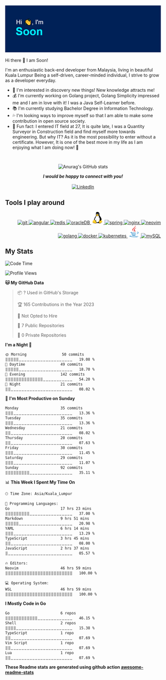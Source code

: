 ![hello](header.png)

Hi there :wave: I am Soon!

I'm an enthusiastic back-end developer from Malaysia, living in beautiful Kuala Lumpur
Being a self-driven, career-minded individual, I strive to grow as a developer everyday.

- :star2: I'm interested in discovery new things! New knowledge attracts me!
- 💰 I'm currently working on Golang project, Golang Simplicity impressed me and I am in love with it! I was a Java Self-Learner before.
- :books: I'm currently studying Bachelor Degree in Information Technology. 
- :sweat_drops: I'm looking ways to improve myself so that I am able to make some contribution in open source society.
- :star_struck: Fun fact: I entered IT field at 27, It is quite late, I was a Quantity Surveyor in Construction field and find myself more towards engineering. But why IT? As it is the most possibility to enter without a certificate. However, It is one of the best move in my life as I am enjoying what I am doing now! :cartwheeling: 

<br/>

<div align="center">

![Anurag's GitHub stats](https://github-readme-stats-sigma-five.vercel.app/api?username=soon1995&show_icons=true) 

</div>

<div align="center">
  <i><b>I would be happy to connect with you!</b></i><br/><br/>
  <a href="https://www.linkedin.com/in/al-soon-383044166/" target="_blank"> <img src="https://www.vectorlogo.zone/logos/linkedin/linkedin-tile.svg" alt="LinkedIn" witdh="40" height="40"/> </a>
</div>

Tools I play around
-------------

<div align="right">

  <a href="https://git-scm.com/" target="_blank"> <img src="https://www.vectorlogo.zone/logos/git-scm/git-scm-icon.svg" alt="git" width="40" height="40"/> </a>
  <a href="https://angular.io" target="_blank"> <img src="https://www.vectorlogo.zone/logos/angular/angular-icon.svg" alt="angular" width="40" height="40"/> </a> 
  <a href="https://redis.io/" target="_blank"> <img src="https://www.vectorlogo.zone/logos/redis/redis-icon.svg" alt="redis" width="40" height="40"/> </a>
  <a href="https://www.oracle.com/" target="_blank"> <img src="https://www.vectorlogo.zone/logos/oracle/oracle-icon.svg" alt="oracleDB" width="40" height="40"/> </a>
  <a href="https://www.linux.org/" target="_blank"> <img src="https://raw.githubusercontent.com/devicons/devicon/master/icons/linux/linux-original.svg" alt="linux" width="40" height="40"/> </a> <a href="https://www.mysql.com/" target="_blank">
  <a href="https://spring.io/" target="_blank"> <img src="https://www.vectorlogo.zone/logos/springio/springio-icon.svg" alt="spring" width="40" height="40"/> </a>
  <a href="https://www.nginx.com/" target="_blank"> <img src="https://www.vectorlogo.zone/logos/nginx/nginx-icon.svg" alt="nginx" width="40" height="40"/> </a>
  <a href="https://neovim.io/" target="_blank"> <img src="https://www.vectorlogo.zone/logos/neovimio/neovimio-icon.svg" alt="neovim" width="40" height="40"/> </a>
  <a href="https://go.dev" target="_blank"> <img src="https://seeklogo.com/images/G/go-logo-046185B647-seeklogo.com.png" alt="golang" width="35" height="40"/> 
  <a href="https://www.docker.com/" target="_blank"> <img src="https://www.vectorlogo.zone/logos/docker/docker-official.svg" alt="docker" width="40" height="40"/> </a>
  <a href="https://kubernetes.io/" target="_blank"> <img src="https://www.vectorlogo.zone/logos/kubernetes/kubernetes-icon.svg" alt="kubernetes" width="40" height="40"/> </a>
  <a href="https://www.java.com" target="_blank"> <img src="https://raw.githubusercontent.com/devicons/devicon/master/icons/java/java-original.svg" alt="java" width="40" height="40"/> </a>
  <a href="https://www.mysql.com/" target="_blank"> <img src="https://www.vectorlogo.zone/logos/mysql/mysql-icon.svg" alt="mySQL" width="40" height="40"/> </a>

</div>


My Stats
---------------

<!--START_SECTION:waka-->
![Code Time](http://img.shields.io/badge/Code%20Time-918%20hrs%2054%20mins-blue)

![Profile Views](http://img.shields.io/badge/Profile%20Views-0-blue)

**🐱 My GitHub Data** 

> 📦 ? Used in GitHub's Storage 
 > 
> 🏆 165 Contributions in the Year 2023
 > 
> 🚫 Not Opted to Hire
 > 
> 📜 7 Public Repositories 
 > 
> 🔑 0 Private Repositories 
 > 
**I'm a Night 🦉** 

```text
🌞 Morning                50 commits          ⣿⣿⣿⣿⣿⣀⣀⣀⣀⣀⣀⣀⣀⣀⣀⣀⣀⣀⣀⣀⣀⣀⣀⣀⣀   19.08 % 
🌆 Daytime                49 commits          ⣿⣿⣿⣿⣿⣀⣀⣀⣀⣀⣀⣀⣀⣀⣀⣀⣀⣀⣀⣀⣀⣀⣀⣀⣀   18.70 % 
🌃 Evening                142 commits         ⣿⣿⣿⣿⣿⣿⣿⣿⣿⣿⣿⣿⣿⣿⣀⣀⣀⣀⣀⣀⣀⣀⣀⣀⣀   54.20 % 
🌙 Night                  21 commits          ⣿⣿⣀⣀⣀⣀⣀⣀⣀⣀⣀⣀⣀⣀⣀⣀⣀⣀⣀⣀⣀⣀⣀⣀⣀   08.02 % 
```
📅 **I'm Most Productive on Sunday** 

```text
Monday                   35 commits          ⣿⣿⣿⣀⣀⣀⣀⣀⣀⣀⣀⣀⣀⣀⣀⣀⣀⣀⣀⣀⣀⣀⣀⣀⣀   13.36 % 
Tuesday                  35 commits          ⣿⣿⣿⣀⣀⣀⣀⣀⣀⣀⣀⣀⣀⣀⣀⣀⣀⣀⣀⣀⣀⣀⣀⣀⣀   13.36 % 
Wednesday                21 commits          ⣿⣿⣀⣀⣀⣀⣀⣀⣀⣀⣀⣀⣀⣀⣀⣀⣀⣀⣀⣀⣀⣀⣀⣀⣀   08.02 % 
Thursday                 20 commits          ⣿⣿⣀⣀⣀⣀⣀⣀⣀⣀⣀⣀⣀⣀⣀⣀⣀⣀⣀⣀⣀⣀⣀⣀⣀   07.63 % 
Friday                   30 commits          ⣿⣿⣿⣀⣀⣀⣀⣀⣀⣀⣀⣀⣀⣀⣀⣀⣀⣀⣀⣀⣀⣀⣀⣀⣀   11.45 % 
Saturday                 29 commits          ⣿⣿⣿⣀⣀⣀⣀⣀⣀⣀⣀⣀⣀⣀⣀⣀⣀⣀⣀⣀⣀⣀⣀⣀⣀   11.07 % 
Sunday                   92 commits          ⣿⣿⣿⣿⣿⣿⣿⣿⣿⣀⣀⣀⣀⣀⣀⣀⣀⣀⣀⣀⣀⣀⣀⣀⣀   35.11 % 
```


📊 **This Week I Spent My Time On** 

```text
🕑︎ Time Zone: Asia/Kuala_Lumpur

💬 Programming Languages: 
Go                       17 hrs 23 mins      ⣿⣿⣿⣿⣿⣿⣿⣿⣿⣀⣀⣀⣀⣀⣀⣀⣀⣀⣀⣀⣀⣀⣀⣀⣀   37.00 % 
Markdown                 9 hrs 51 mins       ⣿⣿⣿⣿⣿⣀⣀⣀⣀⣀⣀⣀⣀⣀⣀⣀⣀⣀⣀⣀⣀⣀⣀⣀⣀   20.98 % 
YAML                     6 hrs 14 mins       ⣿⣿⣿⣀⣀⣀⣀⣀⣀⣀⣀⣀⣀⣀⣀⣀⣀⣀⣀⣀⣀⣀⣀⣀⣀   13.29 % 
TypeScript               3 hrs 45 mins       ⣿⣿⣀⣀⣀⣀⣀⣀⣀⣀⣀⣀⣀⣀⣀⣀⣀⣀⣀⣀⣀⣀⣀⣀⣀   08.00 % 
JavaScript               2 hrs 37 mins       ⣿⣀⣀⣀⣀⣀⣀⣀⣀⣀⣀⣀⣀⣀⣀⣀⣀⣀⣀⣀⣀⣀⣀⣀⣀   05.57 % 

🔥 Editors: 
Neovim                   46 hrs 59 mins      ⣿⣿⣿⣿⣿⣿⣿⣿⣿⣿⣿⣿⣿⣿⣿⣿⣿⣿⣿⣿⣿⣿⣿⣿⣿   100.00 % 

💻 Operating System: 
WSL                      46 hrs 59 mins      ⣿⣿⣿⣿⣿⣿⣿⣿⣿⣿⣿⣿⣿⣿⣿⣿⣿⣿⣿⣿⣿⣿⣿⣿⣿   100.00 % 
```

**I Mostly Code in Go** 

```text
Go                       6 repos             ⣿⣿⣿⣿⣿⣿⣿⣿⣿⣿⣿⣿⣀⣀⣀⣀⣀⣀⣀⣀⣀⣀⣀⣀⣀   46.15 % 
Shell                    2 repos             ⣿⣿⣿⣿⣀⣀⣀⣀⣀⣀⣀⣀⣀⣀⣀⣀⣀⣀⣀⣀⣀⣀⣀⣀⣀   15.38 % 
TypeScript               1 repo              ⣿⣿⣀⣀⣀⣀⣀⣀⣀⣀⣀⣀⣀⣀⣀⣀⣀⣀⣀⣀⣀⣀⣀⣀⣀   07.69 % 
Vim Script               1 repo              ⣿⣿⣀⣀⣀⣀⣀⣀⣀⣀⣀⣀⣀⣀⣀⣀⣀⣀⣀⣀⣀⣀⣀⣀⣀   07.69 % 
Lua                      1 repo              ⣿⣿⣀⣀⣀⣀⣀⣀⣀⣀⣀⣀⣀⣀⣀⣀⣀⣀⣀⣀⣀⣀⣀⣀⣀   07.69 % 
```




<!--END_SECTION:waka-->
**These Readme stats are generated using github action [awesome-readme-stats](https://github.com/anmol098/waka-readme-stats)**
